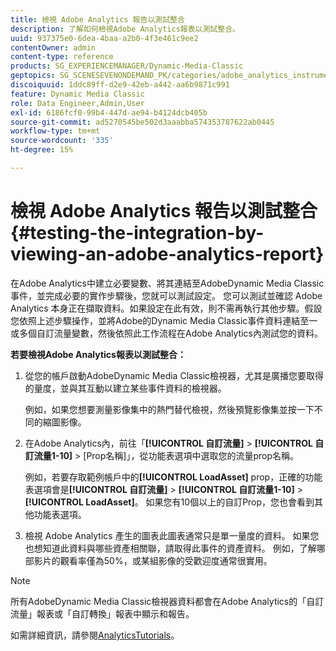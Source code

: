 ```yaml
---
title: 檢視 Adobe Analytics 報告以測試整合
description: 了解如何檢視Adobe Analytics報表以測試整合。
uuid: 937375e0-6dea-4baa-a2b0-4f3e461c9ee2
contentOwner: admin
content-type: reference
products: SG_EXPERIENCEMANAGER/Dynamic-Media-Classic
geptopics: SG_SCENESEVENONDEMAND_PK/categories/adobe_analytics_instrumentation_kit
discoiquuid: 1ddc89ff-d2e9-42eb-a442-aa6b9871c991
feature: Dynamic Media Classic
role: Data Engineer,Admin,User
exl-id: 6186fcf0-99b4-447d-ae94-b4124dcb405b
source-git-commit: ad5270545be502d3aaabba574353787622ab0445
workflow-type: tm+mt
source-wordcount: '335'
ht-degree: 15%

---
```


# 檢視 Adobe Analytics 報告以測試整合{#testing-the-integration-by-viewing-an-adobe-analytics-report}

在Adobe Analytics中建立必要變數、將其連結至AdobeDynamic Media Classic事件，並完成必要的實作步驟後，您就可以測試設定。 您可以測試並確認 Adobe Analytics 本身正在擷取資料。如果設定在此有效，則不需再執行其他步驟。假設您依照上述步驟操作，並將Adobe的Dynamic Media Classic事件資料連結至一或多個自訂流量變數，然後依照此工作流程在Adobe Analytics內測試您的資料。

**若要檢視Adobe Analytics報表以測試整合：**

1. 從您的帳戶啟動AdobeDynamic Media Classic檢視器，尤其是廣播您要取得的量度，並與其互動以建立某些事件資料的檢視器。

   例如，如果您想要測量影像集中的熱門替代檢視，然後預覽影像集並按一下不同的縮圖影像。

1. 在Adobe Analytics內，前往「**[!UICONTROL 自訂流量]** > **[!UICONTROL 自訂流量1-10]** > [Prop名稱]」，從功能表選項中選取您的流量prop名稱。

   例如，若要存取範例帳戶中的&#x200B;**[!UICONTROL LoadAsset]** prop，正確的功能表選項會是&#x200B;**[!UICONTROL 自訂流量]** > **[!UICONTROL 自訂流量1-10]** > **[!UICONTROL LoadAsset]**。 如果您有10個以上的自訂Prop，您也會看到其他功能表選項。

1. 檢視 Adobe Analytics 產生的圖表此圖表通常只是單一量度的資料。 如果您也想知道此資料與哪些資產相關聯，請取得此事件的資產資料。 例如，了解哪部影片的觀看率僅為50%，或某組影像的受歡迎度通常很實用。

>[!NOTE]
>
>所有AdobeDynamic Media Classic檢視器資料都會在Adobe Analytics的「自訂流量」報表或「自訂轉換」報表中顯示和報告。

如需詳細資訊，請參閱[AnalyticsTutorials](https://experienceleague.adobe.com/docs/analytics-learn/tutorials/overview.html)。
